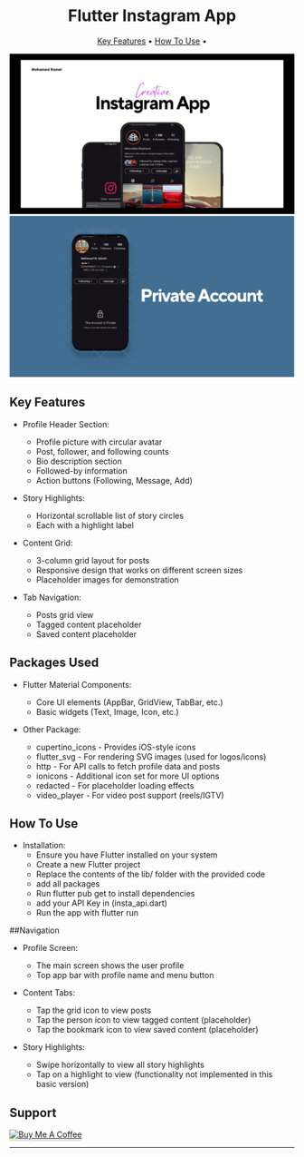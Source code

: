 
<h1 align="center">
  Flutter Instagram App
</h1>
<p align="center">
  <a href="#key-features">Key Features</a> •
  <a href="#how-to-use">How To Use</a> •
</p>

 <img src="assets/Screenshot 2025-04-01 195712.png" alt="Main" ></img>
  <img src="assets/Screenshot 2025-04-01 195727.png" alt="Main" ></img>



## Key Features

* Profile Header Section:
  - Profile picture with circular avatar
  - Post, follower, and following counts
  - Bio description section
  - Followed-by information
  - Action buttons (Following, Message, Add)

* Story Highlights:
  - Horizontal scrollable list of story circles
  - Each with a highlight label

* Content Grid:
  - 3-column grid layout for posts
  - Responsive design that works on different screen sizes
  - Placeholder images for demonstration

* Tab Navigation:
  - Posts grid view
  - Tagged content placeholder
  - Saved content placeholder

  
## Packages Used

* Flutter Material Components:
  - Core UI elements (AppBar, GridView, TabBar, etc.)
  - Basic widgets (Text, Image, Icon, etc.)

* Other Package:
  - cupertino_icons - Provides iOS-style icons
  - flutter_svg - For rendering SVG images (used for logos/icons)
  - http - For API calls to fetch profile data and posts
  - ionicons - Additional icon set for more UI options
  - redacted - For placeholder loading effects
  - video_player - For video post support (reels/IGTV)


## How To Use

* Installation:
  - Ensure you have Flutter installed on your system
  - Create a new Flutter project
  - Replace the contents of the lib/ folder with the provided code
  - add all packages
  - Run flutter pub get to install dependencies
  - add your API Key in (insta_api.dart)
  - Run the app with flutter run


##Navigation

* Profile Screen:
  - The main screen shows the user profile
  - Top app bar with profile name and menu button

* Content Tabs:
  - Tap the grid icon to view posts
  - Tap the person icon to view tagged content (placeholder)
  - Tap the bookmark icon to view saved content (placeholder)

* Story Highlights:
  - Swipe horizontally to view all story highlights
  - Tap on a highlight to view (functionality not implemented in this basic version)

## Support

<a href="https://buymeacoffee.com/mohamedmkaj" target="_blank"><img src="https://www.buymeacoffee.com/assets/img/custom_images/purple_img.png" alt="Buy Me A Coffee" style="height: 41px !important;width: 174px !important;box-shadow: 0px 3px 2px 0px rgba(190, 190, 190, 0.5) !important;-webkit-box-shadow: 0px 3px 2px 0px rgba(190, 190, 190, 0.5) !important;" ></a>


---
